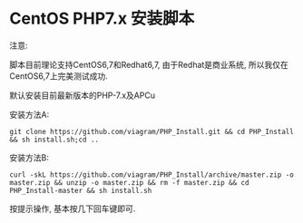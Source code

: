 # CentOS PHP7.x 安装脚本


注意: 

  脚本目前理论支持CentOS6,7和Redhat6,7, 由于Redhat是商业系统, 所以我仅在CentOS6,7上完美测试成功.
  
默认安装目前最新版本的PHP-7.x及APCu

安装方法A:

    git clone https://github.com/viagram/PHP_Install.git && cd PHP_Install && sh install.sh;cd ..

安装方法B:

    curl -skL https://github.com/viagram/PHP_Install/archive/master.zip -o master.zip && unzip -o master.zip && rm -f master.zip && cd PHP_Install-master && sh install.sh

按提示操作, 基本按几下回车键即可.
